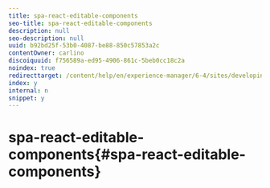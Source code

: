 ```yaml
---
title: spa-react-editable-components
seo-title: spa-react-editable-components
description: null
seo-description: null
uuid: b92bd25f-53b0-4087-be88-850c57853a2c
contentOwner: carlino
discoiquuid: f756589a-ed95-4906-861c-5beb0cc18c2a
noindex: true
redirecttarget: /content/help/en/experience-manager/6-4/sites/developing/using/reference-materials
index: y
internal: n
snippet: y
---
```


# spa-react-editable-components{#spa-react-editable-components}

